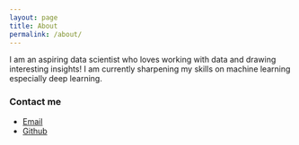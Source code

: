 ```yaml
---
layout: page
title: About
permalink: /about/
---
```

I am an aspiring data scientist who loves working with data and drawing interesting insights! I am currently sharpening my skills on machine learning especially deep learning.

### Contact me

- [Email](mailto:hparebabylwi@gmail.com) <br>
- [Github](https://github.com/babyyawlwi)
